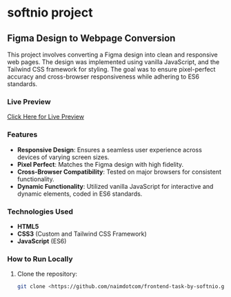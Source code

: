 # softnio project

## Figma Design to Webpage Conversion

This project involves converting a Figma design into clean and responsive web pages. The design was implemented using vanilla JavaScript, and the Tailwind CSS framework for styling. The goal was to ensure pixel-perfect accuracy and cross-browser responsiveness while adhering to ES6 standards.

### Live Preview

[Click Here for Live Preview](https://naimdotcom.github.io/frontend-task-by-softnio/)

### Features

- **Responsive Design**: Ensures a seamless user experience across devices of varying screen sizes.
- **Pixel Perfect**: Matches the Figma design with high fidelity.
- **Cross-Browser Compatibility**: Tested on major browsers for consistent functionality.
- **Dynamic Functionality**: Utilized vanilla JavaScript for interactive and dynamic elements, coded in ES6 standards.

### Technologies Used

- **HTML5**
- **CSS3** (Custom and Tailwind CSS Framework)
- **JavaScript** (ES6)

### How to Run Locally

1. Clone the repository:
   ```bash
   git clone <https://github.com/naimdotcom/frontend-task-by-softnio.git>
   ```
